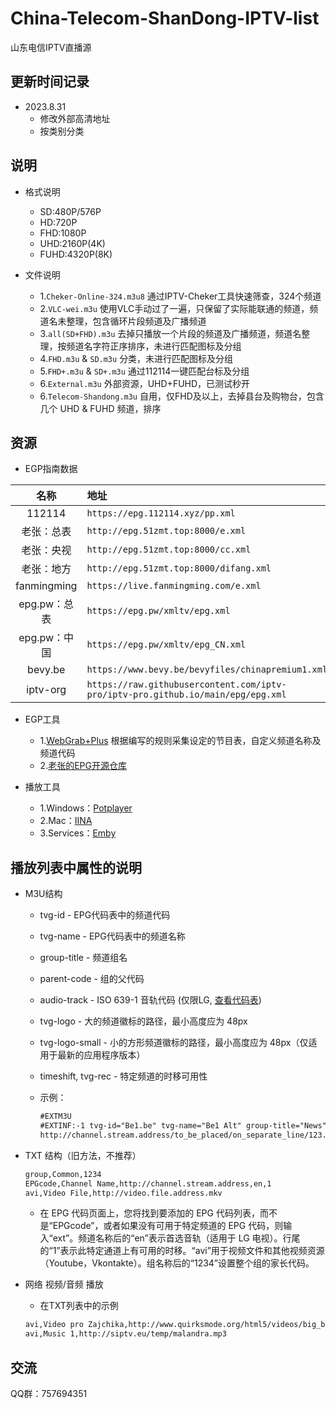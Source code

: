 # China-Telecom-ShanDong-IPTV-list

山东电信IPTV直播源

## 更新时间记录

* 2023.8.31
  * 修改外部高清地址
  * 按类别分类

## 说明

* 格式说明
  * SD:480P/576P
  * HD:720P
  * FHD:1080P
  * UHD:2160P(4K)
  * FUHD:4320P(8K)

* 文件说明
  * 1.`Cheker-Online-324.m3u8` 通过IPTV-Cheker工具快速筛查，324个频道
  * 2.`VLC-wei.m3u` 使用VLC手动过了一遍，只保留了实际能联通的频道，频道名未整理，包含循环片段频道及广播频道
  * 3.`all(SD+FHD).m3u` 去掉只播放一个片段的频道及广播频道，频道名整理，按频道名字符正序排序，未进行匹配图标及分组
  * 4.`FHD.m3u` & `SD.m3u` 分类，未进行匹配图标及分组
  * 5.`FHD+.m3u` & `SD+.m3u` 通过112114一键匹配台标及分组
  * 6.`External.m3u` 外部资源，UHD+FUHD，已测试秒开
  * 6.`Telecom-Shandong.m3u` 自用，仅FHD及以上，去掉县台及购物台，包含几个 UHD & FUHD 频道，排序

## 资源

* EGP指南数据

| 名称 | 地址 |
|:--------:|:-------------|
| 112114 | `https://epg.112114.xyz/pp.xml` |
| 老张：总表 | `http://epg.51zmt.top:8000/e.xml` |
| 老张：央视 | `http://epg.51zmt.top:8000/cc.xml` |
| 老张：地方 | `http://epg.51zmt.top:8000/difang.xml` |
| fanmingming | `https://live.fanmingming.com/e.xml` |
| epg.pw：总表 | `https://epg.pw/xmltv/epg.xml` |
| epg.pw：中国 | `https://epg.pw/xmltv/epg_CN.xml` |
| bevy.be | `https://www.bevy.be/bevyfiles/chinapremium1.xml` |
| iptv-org | `https://raw.githubusercontent.com/iptv-pro/iptv-pro.github.io/main/epg/epg.xml` |

* EGP工具
  * 1.[WebGrab+Plus](http://webgrabplus.com/download)  根据编写的规则采集设定的节目表，自定义频道名称及频道代码
  * 2.[老张的EPG开源仓库](https://github.com/supzhang/epg)

* 播放工具
  * 1.Windows：[Potplayer](http://potplayer.tv/)
  * 2.Mac：[IINA](https://www.iina.io/)
  * 3.Services：[Emby](https://emby.media/)

## 播放列表中属性的说明

* M3U结构
  * tvg-id - EPG代码表中的频道代码
  * tvg-name - EPG代码表中的频道名称
  * group-title - 频道组名
  * parent-code - 组的父代码
  * audio-track - ISO 639-1 音轨代码 (仅限LG, [查看代码表](http://www.loc.gov/standards/iso639-2/php/code_list.php))
  * tvg-logo - 大的频道徽标的路径，最小高度应为 48px
  * tvg-logo-small - 小的方形频道徽标的路径，最小高度应为 48px（仅适用于最新的应用程序版本）
  * timeshift, tvg-rec - 特定频道的时移可用性
  * 示例：
  
    ```txt
    #EXTM3U
    #EXTINF:-1 tvg-id="Be1.be" tvg-name="Be1 Alt" group-title="News" parent-code="1234" audio-track="nl",Be1 Name
    http://channel.stream.address/to_be_placed/on_separate_line/123.ts
    ```

* TXT 结构（旧方法，不推荐）
  
  ```txt
  group,Common,1234
  EPGcode,Channel Name,http://channel.stream.address,en,1
  avi,Video File,http://video.file.address.mkv
  ```

  * 在 EPG 代码页面上，您将找到要添加的 EPG 代码列表，而不是“EPGcode”，或者如果没有可用于特定频道的 EPG 代码，则输入“ext”。频道名称后的“en”表示首选音轨（适用于 LG 电视）。行尾的“1”表示此特定通道上有可用的时移。“avi”用于视频文件和其他视频资源（Youtube，Vkontakte）。组名称后的“1234”设置整个组的家长代码。

* 网络 视频/音频 播放
  * 在TXT列表中的示例
  
  ```txt
  avi,Video pro Zajchika,http://www.quirksmode.org/html5/videos/big_buck_bunny.mp4
  avi,Music 1,http://siptv.eu/temp/malandra.mp3
  ```

## 交流

QQ群：757694351
